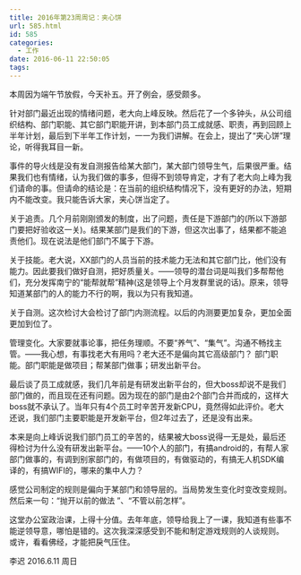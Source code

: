 ```yaml
---
title: 2016年第23周周记：夹心饼
url: 585.html
id: 585
categories:
  - 工作
date: 2016-06-11 22:50:05
tags:
---
```


本周因为端午节放假，今天补五。开了例会，感受颇多。 

针对部门最近出现的情绪问题，老大向上峰反映。然后花了一个多钟头，从公司组织结构、部门职能、其它部门职能开讲，到本部门员工成就感、职责，再到回顾上半年计划，最后到下半年工作计划，一一为我们讲解。在会上，提出了“夹心饼”理论，听得我耳目一新。 
<!-- more -->
事件的导火线是没有发自测报告给某大部门，某大部门领导生气，后果很严重。结果我们也有情绪，认为我们做的事多，但得不到领导肯定，才有了老大向上峰为我们请命的事。但请命的结论是：在当前的组织结构情况下，没有更好的办法，短期内不能改变。我只能告诉大家，夹心饼当定了。 

关于追责。几个月前刚刚颁发的制度，出了问题，责任是下游部门的(所以下游部门要把好验收这一关)。结果某部门是我们的下游，但这次出事了，结果都不能追责他们。现在说法是他们部门不属于下游。 

关于技能。老大说，XX部门的人员当前的技术能力无法和其它部门比，他们没有能力。因此要我们做好自测，把好质量关。——领导的潜台词是叫我们多帮帮他们，充分发挥南宁的“能帮就帮”精神(这是领导上个月发群里说的话)。原来，领导知道某部门的人的能力不行的啊，我以为只有我知道。 

关于自测。这次检讨大会检讨了部门内测流程。以后的内测要更加复杂，更加全面更加到位了。 

管理变化。大家要就事论事，把任务理顺。不要“养气”、“集气”。沟通不畅找主管。——我心想，有事找老大有用吗？老大还不是偏向其它高级部门？ 部门职能。部门职能是做项目；帮某部门做事；研发出新平台。 

最后谈了员工成就感，我们几年前是有研发出新平台的，但大boss却说不是我们部门做的，而且现在还有问题。因为现在的部门是由2个部门合并而成的，这样大boss就不承认了。当年只有4个员工时辛苦开发新CPU，竟然得如此评价。老大还说，我们部门主要职能是开发新平台，但2年过去了，还是没有出来。 

本来是向上峰诉说我们部门员工的辛苦的，结果被大boss说得一无是处，最后还得检讨为什么没有研发出新平台。——10个人的部门，有搞android的，有帮人家部门做事的，有调到别家部门的，有做项目的，有做驱动的，有搞无人机SDK编译的，有搞WIFI的，哪来的集中人力？ 

感觉公司制定的规则是偏向于某部门和领导层的。当局势发生变化时变改变规则。然后来一句：“抛开以前的做法 ”、“不管以前怎样”。 

这堂办公室政治课，上得十分值。去年年底，领导给我上了一课，我知道有些事不能逆领导意，哪怕是错的。这次我深深感受到不能和制定游戏规则的人谈规则。 或许，看看佛经，才能把戾气压住。 

李迟 2016.6.11 周日